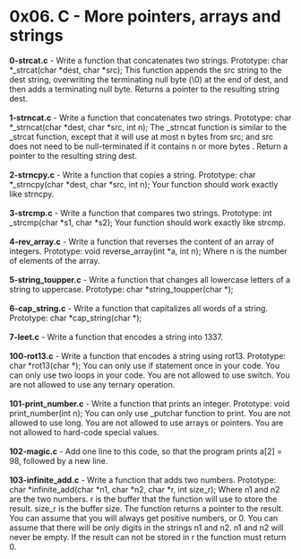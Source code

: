 # 0x06. C - More pointers, arrays and strings<br/>
**0-strcat.c** - Write a function that concatenates two strings. Prototype: char *_strcat(char *dest, char *src); This function appends the src string to the dest string, overwriting the terminating null byte (\0) at the end of dest, and then adds a terminating null byte. Returns a pointer to the resulting string dest.<br/><br/>
**1-strncat.c** - Write a function that concatenates two strings. Prototype: char *_strncat(char *dest, char *src, int n); The _strncat function is similar to the _strcat function, except that it will use at most n bytes from src; and src does not need to be null-terminated if it contains n or more bytes
. Return a pointer to the resulting string dest.<br/><br/>
**2-strncpy.c** - Write a function that copies a string. Prototype: char *_strncpy(char *dest, char *src, int n); Your function should work exactly like strncpy.<br/><br/>
**3-strcmp.c** - Write a function that compares two strings. Prototype: int _strcmp(char *s1, char *s2); Your function should work exactly like strcmp.<br/><br/>
**4-rev_array.c** - Write a function that reverses the content of an array of integers. Prototype: void reverse_array(int *a, int n); Where n is the number of elements of the array.<br/><br/>
**5-string_toupper.c** - Write a function that changes all lowercase letters of a string to uppercase. Prototype: char *string_toupper(char *);<br/><br/>
**6-cap_string.c** - Write a function that capitalizes all words of a string. Prototype: char *cap_string(char *);<br/><br/>
**7-leet.c** - Write a function that encodes a string into 1337.<br/><br/>
**100-rot13.c** - Write a function that encodes a string using rot13. Prototype: char *rot13(char *); You can only use if statement once in your code. You can only use two loops in your code. You are not allowed to use switch. You are not allowed to use any ternary operation.<br/><br/>
**101-print_number.c** - Write a function that prints an integer. Prototype: void print_number(int n); You can only use _putchar function to print. You are not allowed to use long. You are not allowed to use arrays or pointers. You are not allowed to hard-code special values.<br/><br/>
**102-magic.c** - Add one line to this code, so that the program prints a[2] = 98, followed by a new line.<br/><br/>
**103-infinite_add.c** - Write a function that adds two numbers. Prototype: char *infinite_add(char *n1, char *n2, char *r, int size_r); Where n1 and n2 are the two numbers. r is the buffer that the function will use to store the result. size_r is the buffer size. The function returns a pointer to the result. You can assume that you will always get positive numbers, or 0. You can assume that there will be only digits in the strings n1 and n2. n1 and n2 will never be empty. If the result can not be stored in r the function must return 0.<br/><br/>
